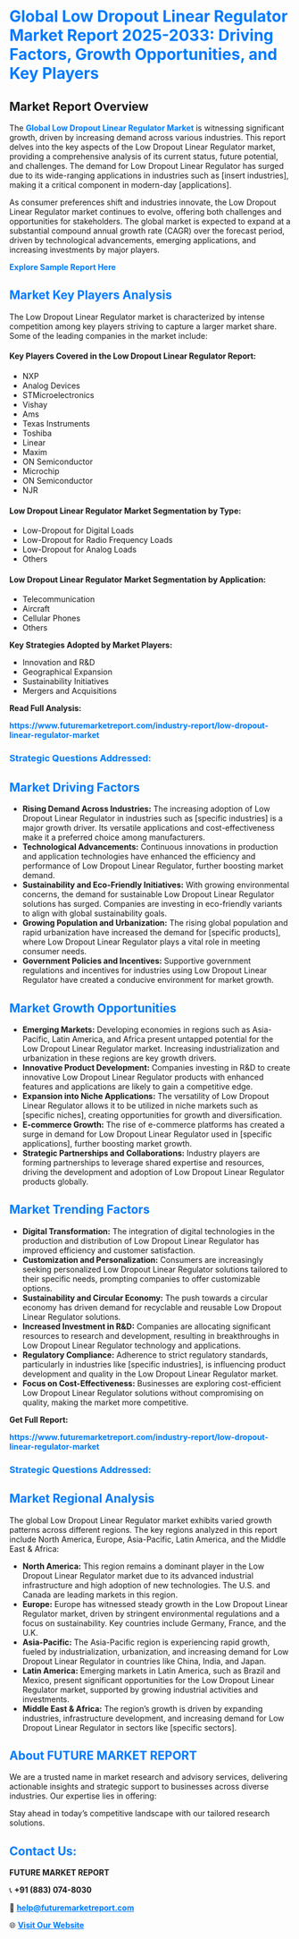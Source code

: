 <h1 style="color: #007BFF;">Global Low Dropout Linear Regulator Market Report 2025-2033: Driving Factors, Growth Opportunities, and Key Players</h1>

<section id="overview">
<h2>Market Report Overview</h2>
<p>The <a href="https://www.futuremarketreport.com/industry-report/low-dropout-linear-regulator-market" style="color: #007BFF; text-decoration: none;"><strong>Global Low Dropout Linear Regulator Market</strong></a> is witnessing significant growth, driven by increasing demand across various industries. This report delves into the key aspects of the Low Dropout Linear Regulator market, providing a comprehensive analysis of its current status, future potential, and challenges. The demand for Low Dropout Linear Regulator has surged due to its wide-ranging applications in industries such as [insert industries], making it a critical component in modern-day [applications].</p>
<p>As consumer preferences shift and industries innovate, the Low Dropout Linear Regulator market continues to evolve, offering both challenges and opportunities for stakeholders. The global market is expected to expand at a substantial compound annual growth rate (CAGR) over the forecast period, driven by technological advancements, emerging applications, and increasing investments by major players.</p>
</section>

<section id="overview">
<p><a href="https://www.futuremarketreport.com/request-sample/reportId=82464" style="color: #007BFF; text-decoration: none;"><strong>Explore Sample Report Here</strong></a></p>
</section>

<section id="key-players">
<h2 style="color: #007BFF;">Market Key Players Analysis</h2>
<p>The Low Dropout Linear Regulator market is characterized by intense competition among key players striving to capture a larger market share. Some of the leading companies in the market include:</p>
<h4>Key Players Covered in the Low Dropout Linear Regulator Report:</h4>
<ul><li>NXP</li><li>Analog Devices</li><li>STMicroelectronics</li><li>Vishay</li><li>Ams</li><li>Texas Instruments</li><li>Toshiba</li><li>Linear</li><li>Maxim</li><li>ON Semiconductor</li><li>Microchip</li><li>ON Semiconductor</li><li>NJR</li></ul>
<h4>Low Dropout Linear Regulator Market Segmentation by Type:</h4>
<ul><li>Low-Dropout for Digital Loads</li><li>Low-Dropout for Radio Frequency Loads</li><li>Low-Dropout for Analog Loads</li><li>Others</li></ul>

<h4>Low Dropout Linear Regulator Market Segmentation by Application:</h4>
<ul><li>Telecommunication</li><li>Aircraft</li><li>Cellular Phones</li><li>Others</li></ul>
<p><strong>Key Strategies Adopted by Market Players:</strong></p>
<ul>
<li>Innovation and R&D</li>
<li>Geographical Expansion</li>
<li>Sustainability Initiatives</li>
<li>Mergers and Acquisitions</li>
</ul>
</section>

<section>
<p><strong>Read Full Analysis: </strong></p><a href="https://www.futuremarketreport.com/industry-report/low-dropout-linear-regulator-market" style="color: #007BFF; text-decoration: none;"><strong>https://www.futuremarketreport.com/industry-report/low-dropout-linear-regulator-market</strong></a>
<h3 style="color: #007BFF;">Strategic Questions Addressed:</h3>
</section>

<section id="driving-factors">
<h2 style="color: #007BFF;">Market Driving Factors</h2>
<ul>
<li><strong>Rising Demand Across Industries:</strong> The increasing adoption of Low Dropout Linear Regulator in industries such as [specific industries] is a major growth driver. Its versatile applications and cost-effectiveness make it a preferred choice among manufacturers.</li>
<li><strong>Technological Advancements:</strong> Continuous innovations in production and application technologies have enhanced the efficiency and performance of Low Dropout Linear Regulator, further boosting market demand.</li>
<li><strong>Sustainability and Eco-Friendly Initiatives:</strong> With growing environmental concerns, the demand for sustainable Low Dropout Linear Regulator solutions has surged. Companies are investing in eco-friendly variants to align with global sustainability goals.</li>
<li><strong>Growing Population and Urbanization:</strong> The rising global population and rapid urbanization have increased the demand for [specific products], where Low Dropout Linear Regulator plays a vital role in meeting consumer needs.</li>
<li><strong>Government Policies and Incentives:</strong> Supportive government regulations and incentives for industries using Low Dropout Linear Regulator have created a conducive environment for market growth.</li>
</ul>
</section>

<section id="growth-opportunities">
<h2 style="color: #007BFF;">Market Growth Opportunities</h2>
<ul>
<li><strong>Emerging Markets:</strong> Developing economies in regions such as Asia-Pacific, Latin America, and Africa present untapped potential for the Low Dropout Linear Regulator market. Increasing industrialization and urbanization in these regions are key growth drivers.</li>
<li><strong>Innovative Product Development:</strong> Companies investing in R&D to create innovative Low Dropout Linear Regulator products with enhanced features and applications are likely to gain a competitive edge.</li>
<li><strong>Expansion into Niche Applications:</strong> The versatility of Low Dropout Linear Regulator allows it to be utilized in niche markets such as [specific niches], creating opportunities for growth and diversification.</li>
<li><strong>E-commerce Growth:</strong> The rise of e-commerce platforms has created a surge in demand for Low Dropout Linear Regulator used in [specific applications], further boosting market growth.</li>
<li><strong>Strategic Partnerships and Collaborations:</strong> Industry players are forming partnerships to leverage shared expertise and resources, driving the development and adoption of Low Dropout Linear Regulator products globally.</li>
</ul>
</section>

<section id="trending-factors">
<h2 style="color: #007BFF;">Market Trending Factors</h2>
<ul>
<li><strong>Digital Transformation:</strong> The integration of digital technologies in the production and distribution of Low Dropout Linear Regulator has improved efficiency and customer satisfaction.</li>
<li><strong>Customization and Personalization:</strong> Consumers are increasingly seeking personalized Low Dropout Linear Regulator solutions tailored to their specific needs, prompting companies to offer customizable options.</li>
<li><strong>Sustainability and Circular Economy:</strong> The push towards a circular economy has driven demand for recyclable and reusable Low Dropout Linear Regulator solutions.</li>
<li><strong>Increased Investment in R&D:</strong> Companies are allocating significant resources to research and development, resulting in breakthroughs in Low Dropout Linear Regulator technology and applications.</li>
<li><strong>Regulatory Compliance:</strong> Adherence to strict regulatory standards, particularly in industries like [specific industries], is influencing product development and quality in the Low Dropout Linear Regulator market.</li>
<li><strong>Focus on Cost-Effectiveness:</strong> Businesses are exploring cost-efficient Low Dropout Linear Regulator solutions without compromising on quality, making the market more competitive.</li>
</ul>
</section>

<section>
<p><strong>Get Full Report: </strong></p><a href="https://www.futuremarketreport.com/industry-report/low-dropout-linear-regulator-market" style="color: #007BFF; text-decoration: none;"><strong>https://www.futuremarketreport.com/industry-report/low-dropout-linear-regulator-market</strong></a>
<h3 style="color: #007BFF;">Strategic Questions Addressed:</h3>
</section>


<section id="regional-analysis">
<h2 style="color: #007BFF;">Market Regional Analysis</h2>
<p>The global Low Dropout Linear Regulator market exhibits varied growth patterns across different regions. The key regions analyzed in this report include North America, Europe, Asia-Pacific, Latin America, and the Middle East & Africa:</p>
<ul>
<li><strong>North America:</strong> This region remains a dominant player in the Low Dropout Linear Regulator market due to its advanced industrial infrastructure and high adoption of new technologies. The U.S. and Canada are leading markets in this region.</li>
<li><strong>Europe:</strong> Europe has witnessed steady growth in the Low Dropout Linear Regulator market, driven by stringent environmental regulations and a focus on sustainability. Key countries include Germany, France, and the U.K.</li>
<li><strong>Asia-Pacific:</strong> The Asia-Pacific region is experiencing rapid growth, fueled by industrialization, urbanization, and increasing demand for Low Dropout Linear Regulator in countries like China, India, and Japan.</li>
<li><strong>Latin America:</strong> Emerging markets in Latin America, such as Brazil and Mexico, present significant opportunities for the Low Dropout Linear Regulator market, supported by growing industrial activities and investments.</li>
<li><strong>Middle East & Africa:</strong> The region’s growth is driven by expanding industries, infrastructure development, and increasing demand for Low Dropout Linear Regulator in sectors like [specific sectors].</li>
</ul>
</section>

<footer>
<h2 style="color: #007BFF;">About FUTURE MARKET REPORT</h2>
<p>We are a trusted name in market research and advisory services, delivering actionable insights and strategic support to businesses across diverse industries. Our expertise lies in offering:</p>

<p>Stay ahead in today’s competitive landscape with our tailored research solutions.</p>

<h2 style="color: #007BFF;">Contact Us:</h2>
<p><strong>FUTURE MARKET REPORT</strong></p>
<p>📞 <strong>+91 (883) 074-8030</strong></p>
<p>📧 <strong><a href="mailto:help@futuremarketreport.com" style="color: #007BFF;">help@futuremarketreport.com</a></strong></p>
<p>🌐 <strong><a href="https://www.futuremarketreport.com/" style="color: #007BFF;">Visit Our Website</a></strong></p>
</footer>